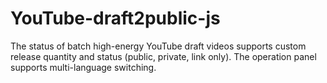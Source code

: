 # YouTube-draft2public-js
The status of batch high-energy YouTube draft videos supports custom release quantity and status (public, private, link only). The operation panel supports multi-language switching.
